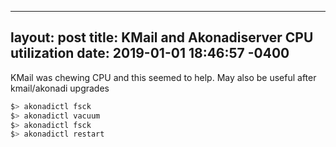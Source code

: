 
---
layout: post
title: KMail and Akonadiserver CPU utilization
date: 2019-01-01 18:46:57 -0400
---


KMail was chewing CPU and this seemed to help. May also be useful after kmail/akonadi upgrades

```bash
$> akonadictl fsck
$> akonadictl vacuum
$> akonadictl fsck
$> akonadictl restart
```